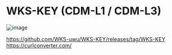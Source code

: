 # WKS-KEY (CDM-L1 / CDM-L3)

![image](https://media.discordapp.net/stickers/879816641297387560.png?size=160)

https://github.com/WKS-uwu/WKS-KEY/releases/tag/WKS-KEY
https://curlconverter.com/
